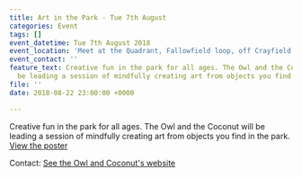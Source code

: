 ```yaml
---
title: Art in the Park - Tue 7th August
categories: Event
tags: []
event_datetime: Tue 7th August 2018
event_location: 'Meet at the Quadrant, Fallowfield loop, off Crayfield Road '
event_contact: ''
feature_text: Creative fun in the park for all ages. The Owl and the Coconut will
  be leading a session of mindfully creating art from objects you find in the park.
file: ''
date: 2018-08-22 23:00:00 +0000

---
```

Creative fun in the park for all ages. The Owl and the Coconut will be leading a session of mindfully creating art from objects you find in the park. [View the poster](http://highfieldcountrypark.org.uk/hfcp-new-website/news-and-events.html#art-park-2018)

Contact: [See the Owl and Coconut's website](https://theowlandthecoconut.com/contact/)